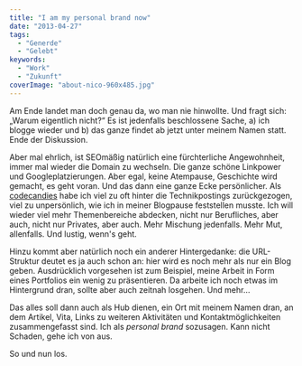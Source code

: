 ```yaml
---
title: "I am my personal brand now"
date: "2013-04-27"
tags:
  - "Generde"
  - "Gelebt"
keywords:
  - "Work"
  - "Zukunft"
coverImage: "about-nico-960x485.jpg"
---
```


Am Ende landet man doch genau da, wo man nie hinwollte. Und fragt sich: „Warum eigentlich nicht?“ Es ist jedenfalls beschlossene Sache, a) ich blogge wieder und b) das ganze findet ab jetzt unter meinem Namen statt. Ende der Diskussion.

Aber mal ehrlich, ist SEOmäßig natürlich eine fürchterliche Angewohnheit, immer mal wieder die Domain zu wechseln. Die ganze schöne Linkpower und Googleplatzierungen. Aber egal, keine Atempause, Geschichte wird gemacht, es geht voran. Und das dann eine ganze Ecke persönlicher. Als [codecandies](/codecandies) habe ich viel zu oft hinter die Technikpostings zurückgezogen, viel zu unpersönlich, wie ich in meiner Blogpause feststellen musste. Ich will wieder viel mehr Themenbereiche abdecken, nicht nur Berufliches, aber auch, nicht nur Privates, aber auch. Mehr Mischung jedenfalls. Mehr Mut, allenfalls. Und lustig, wenn's geht.

Hinzu kommt aber natürlich noch ein anderer Hintergedanke: die URL-Struktur deutet es ja auch schon an: hier wird es noch mehr als nur ein Blog geben. Ausdrücklich vorgesehen ist zum Beispiel, meine Arbeit in Form eines Portfolios ein wenig zu präsentieren. Da arbeite ich noch etwas im Hintergrund dran, sollte aber auch zeitnah losgehen. Und mehr…

Das alles soll dann auch als Hub dienen, ein Ort mit meinem Namen dran, an dem Artikel, Vita, Links zu weiteren Aktivitäten und Kontaktmöglichkeiten zusammengefasst sind. Ich als _personal brand_ sozusagen. Kann nicht Schaden, gehe ich von aus.

So und nun los.
